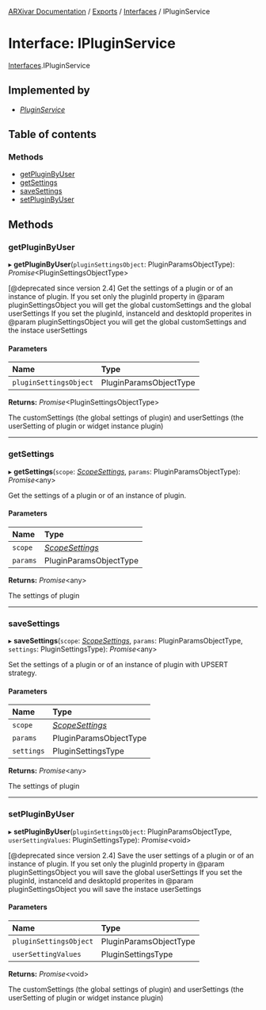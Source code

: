 [ARXivar Documentation](../README.md) / [Exports](../modules.md) / [Interfaces](../modules/interfaces.md) / IPluginService

# Interface: IPluginService

[Interfaces](../modules/interfaces.md).IPluginService

## Implemented by

- [*PluginService*](../classes/pluginservice.pluginservice-1.md)

## Table of contents

### Methods

- [getPluginByUser](interfaces.ipluginservice.md#getpluginbyuser)
- [getSettings](interfaces.ipluginservice.md#getsettings)
- [saveSettings](interfaces.ipluginservice.md#savesettings)
- [setPluginByUser](interfaces.ipluginservice.md#setpluginbyuser)

## Methods

### getPluginByUser

▸ **getPluginByUser**(`pluginSettingsObject`: PluginParamsObjectType): *Promise*<PluginSettingsObjectType\>

[@deprecated since version 2.4]
Get the settings of a plugin or of an instance of plugin.
If you set only the pluginId property in @param pluginSettingsObject you will get the global customSettings and the global userSettings
If you set the pluginId, instanceId and desktopId properites in @param pluginSettingsObject you will get the global customSettings and the instace userSettings

#### Parameters

| Name | Type |
| :------ | :------ |
| `pluginSettingsObject` | PluginParamsObjectType |

**Returns:** *Promise*<PluginSettingsObjectType\>

The customSettings (the global settings of plugin) and userSettings (the userSetting of plugin or widget instance plugin)

___

### getSettings

▸ **getSettings**(`scope`: [*ScopeSettings*](../modules/interfaces.md#scopesettings), `params`: PluginParamsObjectType): *Promise*<any\>

Get the settings of a plugin or of an instance of plugin.

#### Parameters

| Name | Type |
| :------ | :------ |
| `scope` | [*ScopeSettings*](../modules/interfaces.md#scopesettings) |
| `params` | PluginParamsObjectType |

**Returns:** *Promise*<any\>

The settings of plugin

___

### saveSettings

▸ **saveSettings**(`scope`: [*ScopeSettings*](../modules/interfaces.md#scopesettings), `params`: PluginParamsObjectType, `settings`: PluginSettingsType): *Promise*<any\>

Set the settings of a plugin or of an instance of plugin with UPSERT strategy.

#### Parameters

| Name | Type |
| :------ | :------ |
| `scope` | [*ScopeSettings*](../modules/interfaces.md#scopesettings) |
| `params` | PluginParamsObjectType |
| `settings` | PluginSettingsType |

**Returns:** *Promise*<any\>

The settings of plugin

___

### setPluginByUser

▸ **setPluginByUser**(`pluginSettingsObject`: PluginParamsObjectType, `userSettingValues`: PluginSettingsType): *Promise*<void\>

[@deprecated since version 2.4]
Save the user settings of a plugin or of an instance of plugin.
If you set only the pluginId property in @param pluginSettingsObject you will save the global userSettings
If you set the pluginId, instanceId and desktopId properites in @param pluginSettingsObject you will save the instace userSettings

#### Parameters

| Name | Type |
| :------ | :------ |
| `pluginSettingsObject` | PluginParamsObjectType |
| `userSettingValues` | PluginSettingsType |

**Returns:** *Promise*<void\>

The customSettings (the global settings of plugin) and userSettings (the userSetting of plugin or widget instance plugin)

